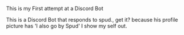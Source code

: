 This is my First attempt at a Discord Bot

This is a Discord Bot that responds to spud., get it? because his profile picture has 'I also go by Spud'
I show my self out.